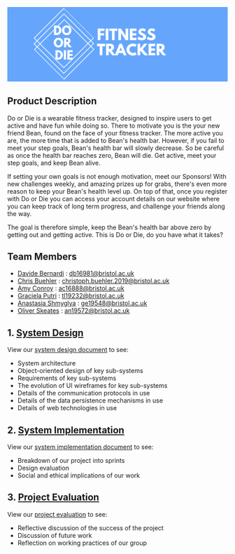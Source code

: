 ![DoOrDieLogo](Portfolio/Images/logo.png)

## Product Description
Do or Die is a wearable fitness tracker, designed to inspire users to get active and have fun while doing so. There to motivate you is the your new friend Bean, found on the face of your fitness tracker. The more active you are, the more time that is added to Bean's health bar. However, if you fail to meet your step goals, Bean's health bar will slowly decrease. So be careful as once the health bar reaches zero, Bean will die. Get active, meet your step goals, and keep Bean alive. 

If setting your own goals is not enough motivation, meet our Sponsors! With new challenges weekly, and amazing prizes up for grabs, there's even more reason to keep your Bean's health level up. On top of that, once you register with Do or Die you can access your account details on our website where you can keep track of long term progress, and challenge your friends along the way. 

The goal is therefore simple, keep the Bean's health bar above zero by getting out and getting active. This is Do or Die, do you have what it takes?

## Team Members
* [Davide Bernardi](https://github.com/DavideBernardi) : <db16981@bristol.ac.uk>
* [Chris Buehler](https://github.com/Chris19138) : <christoph.buehler.2019@bristol.ac.uk>
* [Amy Conroy](https://github.com/amyconroy) : <ac16888@bristol.ac.uk>
* [Graciela Putri](https://github.com/gracielawp) : <tl19232@bristol.ac.uk>
* [Anastasia Shmyglya](https://github.com/a-shmyg) : <ge19548@bristol.ac.uk>
* [Oliver Skeates](https://github.com/OliSkeates) : <an19572@bristol.ac.uk>

## 1. [System Design](Portfolio/SystemDesign.md)
View our [system design document](Portfolio/SystemDesign.md) to see:
* System architecture
* Object-oriented design of key sub-systems
* Requirements of key sub-systems
* The evolution of UI wireframes for key sub-systems
* Details of the communication protocols in use
* Details of the data persistence mechanisms in use
* Details of web technologies in use

## 2. [System Implementation](Portfolio/SystemImplementation.md)
View our [system implementation document](Portfolio/SystemImplementation.md) to see:
* Breakdown of our project into sprints
* Design evaluation
* Social and ethical implications of our work

## 3. [Project Evaluation](Portfolio/ProjectEvaluation.md)
View our [project evaluation](Portfolio/ProjectEvaluation.md) to see:
* Reflective discussion of the success of the project
* Discussion of future work
* Reflection on working practices of our group
